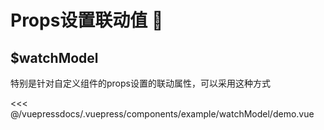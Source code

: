 # Props设置联动值 🌟

## $watchModel
特别是针对自定义组件的props设置的联动属性，可以采用这种方式

<demo-block>
<example-watchModel-demo slot="source"/>
<<< @/vuepressdocs/.vuepress/components/example/watchModel/demo.vue
</demo-block>
